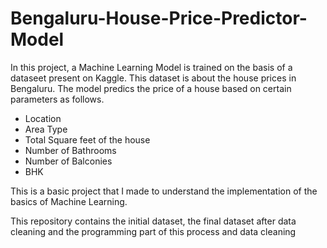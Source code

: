 # Bengaluru-House-Price-Predictor-Model
<p>In this project, a Machine Learning Model is trained on the basis of a dataseet present on Kaggle. This dataset is about the house prices in Bengaluru. The model predics the price of a house based on certain parameters as follows.</p>
<ul>
  <li>Location</li>
  <li>Area Type</li>
  <li>Total Square feet of the house</li>
  <li>Number of Bathrooms</li>
  <li>Number of Balconies</li>
  <li>BHK</li>
</ul>
<p>This is a basic project that I made to understand the implementation of the basics of Machine Learning.</p>
<p>This repository contains the initial dataset, the final dataset after data cleaning and the programming part of this process and data cleaning</p>

